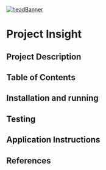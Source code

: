 [![headBanner](https://i.imgur.com/FrR9oGn.png)]()
# Project Insight
## Project Description
## Table of Contents
## Installation and running
## Testing
## Application Instructions
## References
